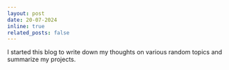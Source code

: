 ```yaml
---
layout: post
date: 20-07-2024
inline: true
related_posts: false
---
```


I started this blog to write down my thoughts on various random topics and summarize my projects. 
 